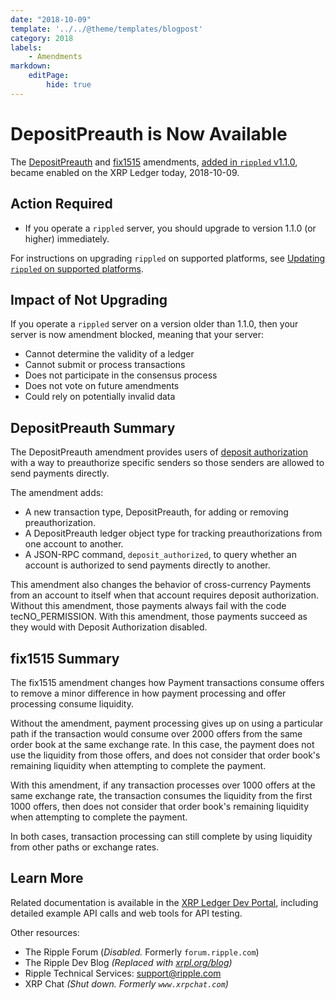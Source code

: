 ```yaml
---
date: "2018-10-09"
template: '../../@theme/templates/blogpost'
category: 2018
labels:
    - Amendments
markdown:
    editPage:
        hide: true
---
```

# DepositPreauth is Now Available

The [DepositPreauth](https://xrpcharts.ripple.com/#/transactions/AD27403CB840AE67CADDB084BC54249D7BD1B403885819B39CCF723DC671F927) and [fix1515](https://xrpcharts.ripple.com/#/transactions/6DF60D9EC8AF3C39B173840F4D1C57F8A8AB51E7C6571483B4A5F1AA0A9AAEBF) amendments, [added in `rippled` v1.1.0](/blog/2018/rippled-1.1.0.md), became enabled on the XRP Ledger today, 2018-10-09.

## Action Required

- If you operate a `rippled` server, you should upgrade to version 1.1.0 (or higher) immediately.

For instructions on upgrading `rippled` on supported platforms, see [Updating `rippled` on supported platforms](/docs/infrastructure/installation/update-rippled-automatically-on-linux).

## Impact of Not Upgrading

If you operate a `rippled` server on a version older than 1.1.0, then your server is now amendment blocked, meaning that your server:

* Cannot determine the validity of a ledger
* Cannot submit or process transactions
* Does not participate in the consensus process
* Does not vote on future amendments
* Could rely on potentially invalid data

## DepositPreauth Summary

The DepositPreauth amendment provides users of [deposit authorization](/docs/concepts/accounts/depositauth) with a way to preauthorize specific senders so those senders are allowed to send payments directly.

The amendment adds:

- A new transaction type, DepositPreauth, for adding or removing preauthorization.
- A DepositPreauth ledger object type for tracking preauthorizations from one account to another.
- A JSON-RPC command, `deposit_authorized`, to query whether an account is authorized to send payments directly to another.

This amendment also changes the behavior of cross-currency Payments from an account to itself when that account requires deposit authorization. Without this amendment, those payments always fail with the code tecNO_PERMISSION. With this amendment, those payments succeed as they would with Deposit Authorization disabled.


## fix1515 Summary

The fix1515 amendment changes how Payment transactions consume offers to remove a minor difference in how payment processing and offer processing consume liquidity.

Without the amendment, payment processing gives up on using a particular path if the transaction would consume over 2000 offers from the same order book at the same exchange rate. In this case, the payment does not use the liquidity from those offers, and does not consider that order book's remaining liquidity when attempting to complete the payment.

With this amendment, if any transaction processes over 1000 offers at the same exchange rate, the transaction consumes the liquidity from the first 1000 offers, then does not consider that order book's remaining liquidity when attempting to complete the payment.

In both cases, transaction processing can still complete by using liquidity from other paths or exchange rates.


## Learn More
Related documentation is available in the [XRP Ledger Dev Portal](/docs/), including detailed example API calls and web tools for API testing.

Other resources:

* The Ripple Forum (_Disabled._ Formerly `forum.ripple.com`)
* The Ripple Dev Blog _(Replaced with [xrpl.org/blog](https://xrpl.org/blog/))_
* Ripple Technical Services: <support@ripple.com>
* XRP Chat _(Shut down. Formerly `www.xrpchat.com`)_
